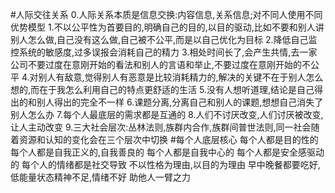 #人际交往关系
0.人际关系本质是信息交换:内容信息,关系信息;对不同人使用不同优势模型
1.不以公平性为首要目的,明确自己的目的,以目的驱动,比如不要和别人讲别人怎么做,自己没有这么做,自己被不公平,而是以自己优化为目标
2.降低自己监控系统的敏感度,过多误报会消耗自己的精力
3.相处时间长了,会产生共情,去一家公司不要过度在意刚开始的看法和别人的言语和举止,不要过度在意刚开始的不公平
4.对别人有敌意,觉得别人有恶意是比较消耗精力的,解决的关键不在于别人怎么想的,而在于我怎么利用自己的特点更舒适的生活
5.没有人想听道理,结论是自己得出的和别人得出的完全不一样
6.课题分离,分离自己和别人的课题,想想自己消失了别人怎么办
7.每个人最底层的需求都是互通的
8.人们不讨厌改变,人们讨厌被改变,让人主动改变
9.三大社会层次:丛林法则,族群内合作,族群间普世法则,同一社会随着资源和认知的变化会在三个层次中切换
#每个人底层核心
每个人都是目的性的
每个人都是自我正义的,自我善良的
每个人都是自我中心的
每个人都是安全感驱动的
每个人的情绪都是社交导致
不以性格为理由,以目的为理由
早中晚餐都要吃好,低能量状态精神不足,情绪不好
助他人一臂之力
